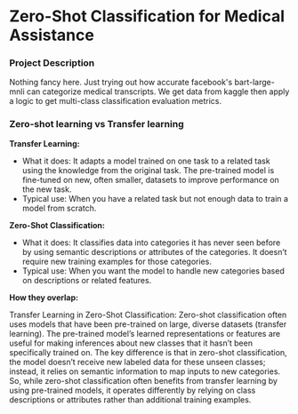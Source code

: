 Zero-Shot Classification for Medical Assistance
===============================================

### Project Description

Nothing fancy here. Just trying out how accurate facebook's bart-large-mnli can categorize medical transcripts. 
We get data from kaggle then apply a logic to get multi-class classification evaluation metrics.

### Zero-shot learning vs Transfer learning

**Transfer Learning:**

- What it does: It adapts a model trained on one task to a related task using the knowledge from the original task. The pre-trained model is fine-tuned on new, often smaller, datasets to improve performance on the new task.
- Typical use: When you have a related task but not enough data to train a model from scratch.

**Zero-Shot Classification:**

- What it does: It classifies data into categories it has never seen before by using semantic descriptions or attributes of the categories. It doesn’t require new training examples for those categories.
- Typical use: When you want the model to handle new categories based on descriptions or related features.

**How they overlap:**

Transfer Learning in Zero-Shot Classification: Zero-shot classification often uses models that have been pre-trained on large, diverse datasets (transfer learning). The pre-trained model’s learned representations or features are useful for making inferences about new classes that it hasn’t been specifically trained on. The key difference is that in zero-shot classification, the model doesn’t receive new labeled data for these unseen classes; instead, it relies on semantic information to map inputs to new categories.
So, while zero-shot classification often benefits from transfer learning by using pre-trained models, it operates differently by relying on class descriptions or attributes rather than additional training examples.




